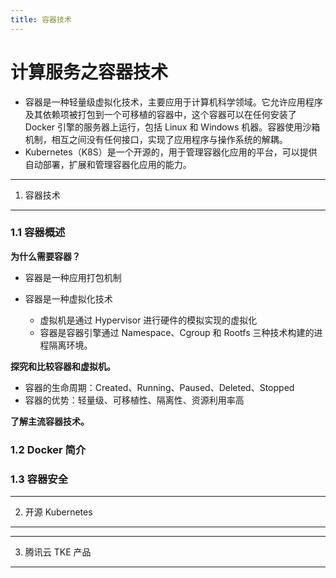 ```yaml
---
title: 容器技术
---
```


计算服务之容器技术
==================

-   容器是一种轻量级虚拟化技术，主要应用于计算机科学领域。它允许应用程序及其依赖项被打包到一个可移植的容器中，这个容器可以在任何安装了 Docker 引擎的服务器上运行，包括 Linux 和 Windows 机器。容器使用沙箱机制，相互之间没有任何接口，实现了应用程序与操作系统的解耦。
-   Kubernetes（K8S）是一个开源的，用于管理容器化应用的平台，可以提供自动部署，扩展和管理容器化应用的能力。

---

1. 容器技术
-----------

### 1.1 容器概述

**为什么需要容器？**

-   容器是一种应用打包机制
-   容器是一种虚拟化技术

    -   虚拟机是通过 Hypervisor 进行硬件的模拟实现的虚拟化
    -   容器是容器引擎通过 Namespace、Cgroup 和 Rootfs 三种技术构建的进程隔离环境。

**探究和比较容器和虚拟机。**

-   容器的生命周期：Created、Running、Paused、Deleted、Stopped
-   容器的优势：轻量级、可移植性、隔离性、资源利用率高

**了解主流容器技术。**



### 1.2 Docker 简介

### 1.3 容器安全

---

2. 开源 Kubernetes
------------------

---

3. 腾讯云 TKE 产品
------------------



